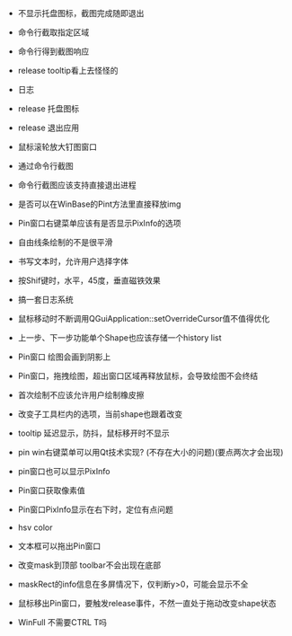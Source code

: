 ﻿- 不显示托盘图标，截图完成随即退出
- 命令行截取指定区域
- 命令行得到截图响应
- release tooltip看上去怪怪的
- 日志
- release 托盘图标
- release 退出应用
- 鼠标滚轮放大钉图窗口


- 通过命令行截图
- 命令行截图应该支持直接退出进程
- 是否可以在WinBase的Pint方法里直接释放img

- Pin窗口右键菜单应该有是否显示PixInfo的选项
- 自由线条绘制的不是很平滑
- 书写文本时，允许用户选择字体
- 按Shif键时，水平，45度，垂直磁铁效果
- 搞一套日志系统
- 鼠标移动时不断调用QGuiApplication::setOverrideCursor值不值得优化
- 上一步、下一步功能单个Shape也应该存储一个history list
- Pin窗口 绘图会画到阴影上
- Pin窗口，拖拽绘图，超出窗口区域再释放鼠标，会导致绘图不会终结
- 首次绘制不应该允许用户绘制橡皮擦
- 改变子工具栏内的选项，当前shape也跟着改变
- tooltip 延迟显示，防抖，鼠标移开时不显示
- pin win右键菜单可以用Qt技术实现? (不存在大小的问题)(要点两次才会出现)
- pin窗口也可以显示PixInfo
- Pin窗口获取像素值
- Pin窗口PixInfo显示在右下时，定位有点问题
- hsv color
- 文本框可以拖出Pin窗口
- 改变mask到顶部  toolbar不会出现在底部

- maskRect的info信息在多屏情况下，仅判断y>0，可能会显示不全
- 鼠标移出Pin窗口，要触发release事件，不然一直处于拖动改变shape状态
- WinFull 不需要CTRL T吗